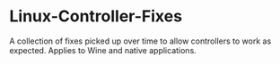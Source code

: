 # Linux-Controller-Fixes
A collection of fixes picked up over time to allow controllers to work as expected. Applies to Wine and native applications.
